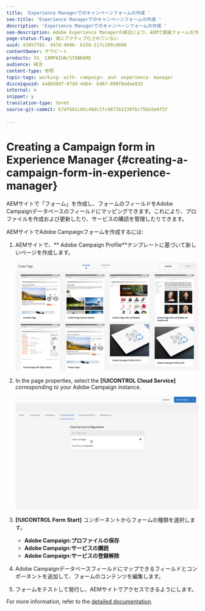 ```yaml
---
title: 'Experience Managerでのキャンペーンフォームの作成 '
seo-title: 'Experience Managerでのキャンペーンフォームの作成 '
description: 'Experience Managerでのキャンペーンフォームの作成 '
seo-description: Adobe Experience Managerの統合により、AEMで直接フォームを作成して、プロファイルを作成および更新したり、購読を管理したりできます。
page-status-flag: 常にアクティブ化されていない
uuid: 43057f81- d47d-4b96- b150-217c289cd608
contentOwner: サウビート
products: SG_ CAMPAIGN/STANDARD
audience: 統合
content-type: 参照
topic-tags: working- with- campaign- and- experience- manager
discoiquuid: 4a8b5807-87dd-4db4- bd67-890f0adae932
internal: n
snippet: y
translation-type: tm+mt
source-git-commit: b7df681c05c48dc1fc9873b1339fbc756e5e0f5f

---
```



# Creating a Campaign form in Experience Manager {#creating-a-campaign-form-in-experience-manager}

AEMサイトで「フォーム」を作成し、フォームのフィールドをAdobe Campaignデータベースのフィールドにマッピングできます。これにより、プロファイルを作成および更新したり、サービスの購読を管理したりできます。

AEMサイトでAdobe Campaignフォームを作成するには:

1. AEMサイトで、** Adobe Campaign Profile**テンプレートに基づいて新しいページを作成します。

   ![](assets/aem_content_forms.png)

1. In the page properties, select the **[!UICONTROL Cloud Service]** corresponding to your Adobe Campaign instance.

   ![](assets/aem_content_forms_2.png)

1. **[!UICONTROL Form Start]** コンポーネントからフォームの種類を選択します。

   * **Adobe Campaign:プロファイルの保存**
   * **Adobe Campaign:サービスの購読**
   * **Adobe Campaign:サービスの登録解除**

1. Adobe Campaignデータベースフィールドにマップできるフィールドとコンポーネントを追加して、フォームのコンテンツを編集します。
1. フォームをテストして発行し、AEMサイトでアクセスできるようにします。

For more information, refer to the [detailed documentation](https://docs.adobe.com/docs/en/aem/6-2/author/personalization/adobe-campaign/adobe-campaign-forms.html).

